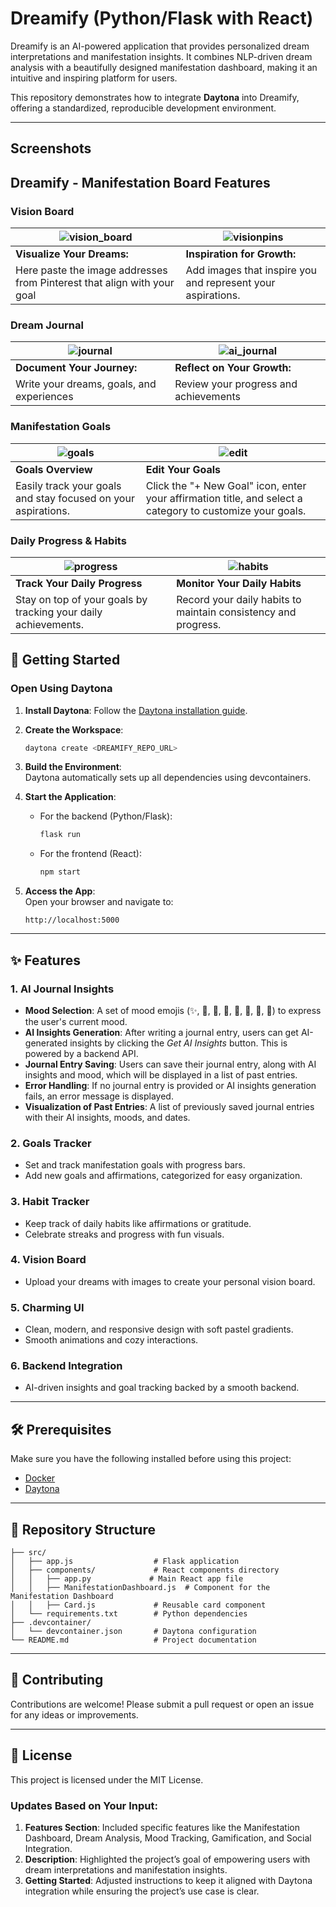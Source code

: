 
# Dreamify  (Python/Flask with React)

Dreamify is an AI-powered application that provides personalized dream interpretations and manifestation insights. It combines NLP-driven dream analysis with a beautifully designed manifestation dashboard, making it an intuitive and inspiring platform for users.

This repository demonstrates how to integrate **Daytona** into Dreamify, offering a standardized, reproducible development environment.

---
## Screenshots

## Dreamify - Manifestation Board Features

### Vision Board

| ![vision_board](img/vision_board.png)                                     | ![visionpins](img/visionpins.png)                             |
| ------------------------------------------------------------------------- | ------------------------------------------------------------- | 
| **Visualize Your Dreams:**                                                | **Inspiration for Growth:**                                   | 
| Here paste the image addresses from Pinterest that align with your goal   | Add images that inspire you and represent your aspirations.   |


### Dream Journal

| ![journal](img/journal.png)                      | ![ai_journal](img/ai_journal.png)                    |
| -----------------------------------------------  | ---------------------------------------------------- | 
| **Document Your Journey:**                       | **Reflect on Your Growth:**                          | 
| Write your dreams, goals, and experiences        | Review your progress and achievements                |

### Manifestation Goals

| ![goals](img/goals.png)                         | ![edit](img/editgoals.png)                           |
| ----------------------------------------------- | ---------------------------------------------------- | 
| **Goals Overview**                              | **Edit Your Goals**                                  | 
| Easily track your goals and stay focused on your aspirations. | Click the "+ New Goal" icon, enter your affirmation title, and select a category to customize your goals. |

### Daily Progress & Habits


| ![progress](img/progress.png)             | ![habits](img/habits.png)                      |
| ----------------------------------------------- | ---------------------------------------------------- | 
| **Track Your Daily Progress**                   | **Monitor Your Daily Habits**                        | 
| Stay on top of your goals by tracking your daily achievements. | Record your daily habits to maintain consistency and progress. |

## 🚀 Getting Started  

### Open Using Daytona  

1. **Install Daytona**: Follow the [Daytona installation guide](https://www.daytona.io/docs/installation/installation/).  

2. **Create the Workspace**:  
   ```bash  
   daytona create <DREAMIFY_REPO_URL> 
   ```  

3. **Build the Environment**:  
   Daytona automatically sets up all dependencies using devcontainers.  

4. **Start the Application**:  

   - For the backend (Python/Flask):  
     ```bash  
     flask run  
     ```  
   - For the frontend (React):  
     ```bash  
     npm start  
     ```  

5. **Access the App**:  
   Open your browser and navigate to:  
   ```
   http://localhost:5000
   ```  

---

## ✨ Features  


### 1. **AI Journal Insights**
   - **Mood Selection**: A set of mood emojis (✨, 🌟, 💫, 🦋, 🌈, 💖, 🙏, 💭) to express the user's current mood.
   - **AI Insights Generation**: After writing a journal entry, users can get AI-generated insights by clicking the *Get AI Insights* button. This is powered by a backend API.
   - **Journal Entry Saving**: Users can save their journal entry, along with AI insights and mood, which will be displayed in a list of past entries.
   - **Error Handling**: If no journal entry is provided or AI insights generation fails, an error message is displayed.
   - **Visualization of Past Entries**: A list of previously saved journal entries with their AI insights, moods, and dates.


### 2. **Goals Tracker**
   - Set and track manifestation goals with progress bars.
   - Add new goals and affirmations, categorized for easy organization.

### 3. **Habit Tracker**
   - Keep track of daily habits like affirmations or gratitude.
   - Celebrate streaks and progress with fun visuals.

### 4. **Vision Board**
   - Upload your dreams with images to create your personal vision board.

### 5. **Charming UI**
   - Clean, modern, and responsive design with soft pastel gradients.
   - Smooth animations and cozy interactions.

### 6. **Backend Integration**
   - AI-driven insights and goal tracking backed by a smooth backend.
---

## 🛠 Prerequisites  

Make sure you have the following installed before using this project:  

- [Docker](https://www.docker.com/)  
- [Daytona](https://www.daytona.io/docs/installation/installation/)  

---

## 📂 Repository Structure  

```plaintext  
├── src/  
│   ├── app.js                  # Flask application  
│   ├── components/             # React components directory  
│   │   ├── app.py             # Main React app file  
│   │   ├── ManifestationDashboard.js  # Component for the Manifestation Dashboard  
│   │   ├── Card.js             # Reusable card component  
│   └── requirements.txt        # Python dependencies  
├── .devcontainer/  
│   └── devcontainer.json       # Daytona configuration  
└── README.md                   # Project documentation  

```  

---

## 🤝 Contributing  

Contributions are welcome! Please submit a pull request or open an issue for any ideas or improvements.

---

## 📜 License  

This project is licensed under the MIT License.  


### Updates Based on Your Input:
1. **Features Section**: Included specific features like the Manifestation Dashboard, Dream Analysis, Mood Tracking, Gamification, and Social Integration.
2. **Description**: Highlighted the project’s goal of empowering users with dream interpretations and manifestation insights.
3. **Getting Started**: Adjusted instructions to keep it aligned with Daytona integration while ensuring the project’s use case is clear.


